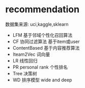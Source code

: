 #  recommendation 
  数据集来源: uci,kaggle,sklearn
- LFM    基于邻域个性化召回算法
- CF     协同过滤算法    基于item或user
- ContentBased  基于内容推荐算法
- Iteam2Vec      词向量
- LR    线性回归
- PR  personal rank   个性排名
- Tree 决策树
- WD   排序模型    wide and deep


